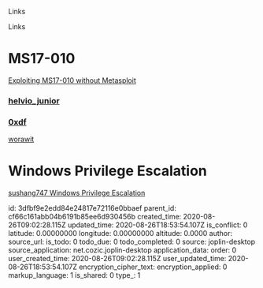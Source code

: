 Links

Links

# MS17-010
[Exploiting MS17-010 without Metasploit](https://ivanitlearning.wordpress.com/2019/02/24/exploiting-ms17-010-without-metasploit-win-xp-sp3/)

### [helvio_junior](https://github.com/helviojunior/MS17-010)

### [0xdf](https://0xdf.gitlab.io/2019/02/21/htb-legacy.html)

[worawit](https://github.com/worawit/MS17-010)

# Windows Privilege Escalation
[sushang747 Windows Privilege Escalation](https://sushant747.gitbooks.io/total-oscp-guide/content/privilege_escalation_windows.html)

id: 3dfbf9e2edd84e24817e72116e0bbaef
parent_id: cf66c161abb04b6191b85ee6d930456b
created_time: 2020-08-26T09:02:28.115Z
updated_time: 2020-08-26T18:53:54.107Z
is_conflict: 0
latitude: 0.00000000
longitude: 0.00000000
altitude: 0.0000
author: 
source_url: 
is_todo: 0
todo_due: 0
todo_completed: 0
source: joplin-desktop
source_application: net.cozic.joplin-desktop
application_data: 
order: 0
user_created_time: 2020-08-26T09:02:28.115Z
user_updated_time: 2020-08-26T18:53:54.107Z
encryption_cipher_text: 
encryption_applied: 0
markup_language: 1
is_shared: 0
type_: 1
